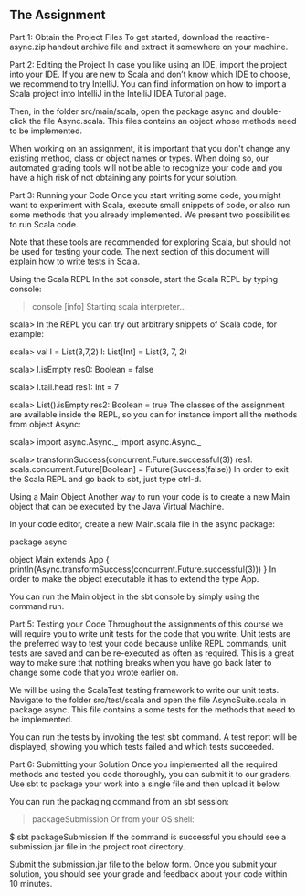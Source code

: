 ## The Assignment
Part 1: Obtain the Project Files
To get started, download the reactive-async.zip handout archive file and extract it somewhere on your machine.

Part 2: Editing the Project
In case you like using an IDE, import the project into your IDE. If you are new to Scala and don’t know which IDE to choose, we recommend to try IntelliJ. You can find information on how to import a Scala project into IntelliJ in the IntelliJ IDEA Tutorial page.

Then, in the folder src/main/scala, open the package async and double-click the file Async.scala. This files contains an object whose methods need to be implemented.

When working on an assignment, it is important that you don't change any existing method, class or object names or types. When doing so, our automated grading tools will not be able to recognize your code and you have a high risk of not obtaining any points for your solution.

Part 3: Running your Code
Once you start writing some code, you might want to experiment with Scala, execute small snippets of code, or also run some methods that you already implemented. We present two possibilities to run Scala code.

Note that these tools are recommended for exploring Scala, but should not be used for testing your code. The next section of this document will explain how to write tests in Scala.

Using the Scala REPL
In the sbt console, start the Scala REPL by typing console:

> console
[info] Starting scala interpreter...

scala>
In the REPL you can try out arbitrary snippets of Scala code, for example:

scala> val l = List(3,7,2)
l: List[Int] = List(3, 7, 2)

scala> l.isEmpty
res0: Boolean = false

scala> l.tail.head
res1: Int = 7

scala> List().isEmpty
res2: Boolean = true
The classes of the assignment are available inside the REPL, so you can for instance import all the methods from object Async:

scala> import async.Async._
import async.Async._

scala> transformSuccess(concurrent.Future.successful(3))
res1: scala.concurrent.Future[Boolean] = Future(Success(false))
In order to exit the Scala REPL and go back to sbt, just type ctrl-d.

Using a Main Object
Another way to run your code is to create a new Main object that can be executed by the Java Virtual Machine.

In your code editor, create a new Main.scala file in the async package:

package async

object Main extends App {
  println(Async.transformSuccess(concurrent.Future.successful(3)))
}
In order to make the object executable it has to extend the type App.

You can run the Main object in the sbt console by simply using the command run.

Part 5: Testing your Code
Throughout the assignments of this course we will require you to write unit tests for the code that you write. Unit tests are the preferred way to test your code because unlike REPL commands, unit tests are saved and can be re-executed as often as required. This is a great way to make sure that nothing breaks when you have go back later to change some code that you wrote earlier on.

We will be using the ScalaTest testing framework to write our unit tests. Navigate to the folder src/test/scala and open the file AsyncSuite.scala in package async. This file contains a some tests for the methods that need to be implemented.

You can run the tests by invoking the test sbt command. A test report will be displayed, showing you which tests failed and which tests succeeded.

Part 6: Submitting your Solution
Once you implemented all the required methods and tested you code thoroughly, you can submit it to our graders. Use sbt to package your work into a single file and then upload it below.

You can run the packaging command from an sbt session:

> packageSubmission
Or from your OS shell:

$ sbt packageSubmission
If the command is successful you should see a submission.jar file in the project root directory.

Submit the submission.jar file to the below form. Once you submit your solution, you should see your grade and feedback about your code within 10 minutes.
